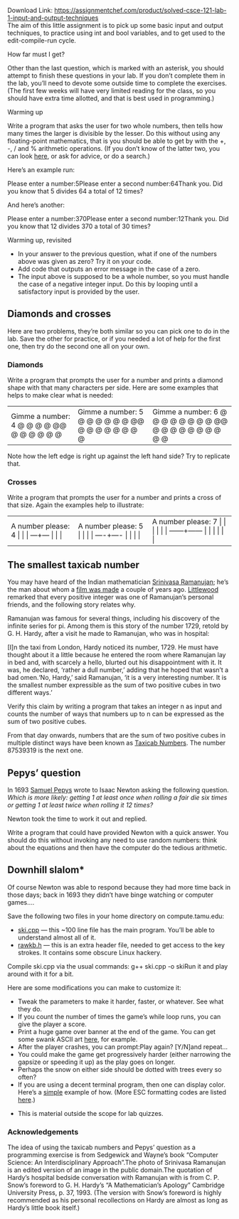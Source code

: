 Download Link: https://assignmentchef.com/product/solved-csce-121-lab-1-input-and-output-techniques
<br>
The aim of this little assignment is to pick up some basic input and output techniques, to practice using int and bool variables, and to get used to the edit-compile-run cycle.

How far must I get?

Other than the last question, which is marked with an asterisk, you should attempt to finish these questions in your lab. If you don’t complete them in the lab, you’ll need to devote some outside time to complete the exercises. (The first few weeks will have very limited reading for the class, so you should have extra time allotted, and that is best used in programming.)

Warming up

Write a program that asks the user for two whole numbers, then tells how many times the larger is divisible by the lesser. Do this without using any floating-point mathematics, that is you should be able to get by with the +, -, / and % arithmetic operations. (If you don’t know of the latter two, you can look <a href="http://www.cplusplus.com/doc/tutorial/operators/">here</a>, or ask for advice, or do a search.)

Here’s an example run:

Please enter a number:5Please enter a second number:64Thank you. Did you know that 5 divides 64 a total of 12 times?

And here’s another:

Please enter a number:370Please enter a second number:12Thank you. Did you know that 12 divides 370 a total of 30 times?

Warming up, revisited

<ul>

 <li>In your answer to the previous question, what if one of the numbers above was given as zero? Try it on your code.</li>

 <li>Add code that outputs an error message in the case of a zero.</li>

 <li>The input above is supposed to be a whole number, so you must handle the case of a negative integer input. Do this by looping until a satisfactory input is provided by the user.</li>

</ul>

<h2>Diamonds and crosses</h2>

Here are two problems, they’re both similar so you can pick one to do in the lab. Save the other for practice, or if you needed a lot of help for the first one, then try do the second one all on your own.

<h3>Diamonds</h3>

Write a program that prompts the user for a number and prints a diamond shape with that many characters per side. Here are some examples that helps to make clear what is needed:

<table>

 <tbody>

  <tr>

   <td>Gimme a number: 4    @  @ @ @   @@     @ @   @  @ @   @</td>

   <td>Gimme a number: 5     @   @ @  @   @ @     @@       @ @     @  @   @   @ @    @</td>

   <td>Gimme a number: 6      @    @ @   @   @  @     @ @       @@         @ @       @  @     @   @   @    @ @     @</td>

  </tr>

 </tbody>

</table>

Note how the left edge is right up against the left hand side? Try to replicate that.

<h3>Crosses</h3>

Write a program that prompts the user for a number and prints a cross of that size. Again the examples help to illustrate:

<table>

 <tbody>

  <tr>

   <td>A number please: 4    |   |     |  —+—   |     |     |</td>

   <td>A number please: 5     |    |    |      |  —-+—-    |      |      |      |</td>

   <td>A number please: 7       |      |      |      |      |        |  ——+——      |        |      |      |        |        |</td>

  </tr>

 </tbody>

</table>

<h2>The smallest taxicab number</h2>

You may have heard of the Indian mathematician <a href="https://en.wikipedia.org/wiki/Srinivasa_Ramanujan">Srinivasa Ramanujan</a>; he’s the man about whom a <a href="https://en.wikipedia.org/wiki/John_Edensor_Littlewood">film was made</a> a couple of years ago. <a href="https://en.wikipedia.org/wiki/John_Edensor_Littlewood">Littlewood</a> remarked that every positive integer was one of Ramanujan’s personal friends, and the following story relates why.

Ramanujan was famous for several things, including his discovery of the infinite series for pi. Among them is this story of the number 1729, retold by G. H. Hardy, after a visit he made to Ramanujan, who was in hospital:

[I]n the taxi from London, Hardy noticed its number, 1729. He must have thought about it a little because he entered the room where Ramanujan lay in bed and, with scarcely a hello, blurted out his disappointment with it. It was, he declared, ‘rather a dull number,’ adding that he hoped that wasn’t a bad omen.‘No, Hardy,’ said Ramanujan, ‘it is a very interesting number. It is the smallest number expressible as the sum of two positive cubes in two different ways.’

Verify this claim by writing a program that takes an integer n as input and counts the number of ways that numbers up to n can be expressed as the sum of two positive cubes.

From that day onwards, numbers that are the sum of two positive cubes in multiple distinct ways have been known as <a href="https://en.wikipedia.org/wiki/Taxicab_number">Taxicab Numbers</a>. The number 87539319 is the next one.

<h2>Pepys’ question</h2>

In 1693 <a href="https://en.wikipedia.org/wiki/Samuel_Pepys">Samuel Pepys</a> wrote to Isaac Newton asking the following question.<em>   Which is more likely: getting 1 at least once when rolling a fair die six times or getting 1 at least twice when rolling it 12 times?</em>

Newton took the time to work it out and replied.

Write a program that could have provided Newton with a quick answer. You should do this without invoking any need to use random numbers: think about the equations and then have the computer do the tedious arithmetic.

<h2>Downhill slalom*</h2>

Of course Newton was able to respond because they had more time back in those days; back in 1693 they didn’t have binge watching or computer games….

Save the following two files in your home directory on compute.tamu.edu:

<ul>

 <li><a href="http://robotics.cs.tamu.edu/dshell/cs121/l1/ski.cpp">ski.cpp</a> — this ~100 line file has the main program. You’ll be able to understand almost all of it.</li>

 <li><a href="http://robotics.cs.tamu.edu/dshell/cs121/l1/rawkb.h">rawkb.h</a> — this is an extra header file, needed to get access to the key strokes. It contains some obscure Linux hackery.</li>

</ul>

Compile ski.cpp via the usual commands: g++ ski.cpp -o skiRun it and play around with it for a bit.

Here are some modifications you can make to customize it:

<ul>

 <li>Tweak the parameters to make it harder, faster, or whatever. See what they do.</li>

 <li>If you count the number of times the game’s while loop runs, you can give the player a score.</li>

 <li>Print a huge game over banner at the end of the game. You can get some swank ASCII art <a href="http://patorjk.com/software/taag/#p=display&amp;f=Modular&amp;t=Game%20over">here</a>, for example.</li>

 <li>After the player crashes, you can prompt:Play again? [Y/N]and repeat…</li>

 <li>You could make the game get progressively harder (either narrowing the gapsize or speeding it up) as the play goes on longer.</li>

 <li>Perhaps the snow on either side should be dotted with trees every so often?</li>

 <li>If you are using a decent terminal program, then one can display color. Here’s a <a href="http://robotics.cs.tamu.edu/dshell/cs121/l1/hw.cpp">simple</a> example of how. (More ESC formatting codes are listed <a href="https://stackoverflow.com/questions/2616906/how-do-i-output-coloured-text-to-a-linux-terminal">here</a>.)</li>

</ul>

* This is material outside the scope for lab quizzes.

<h3>Acknowledgements</h3>

The idea of using the taxicab numbers and Pepys’ question as a programming exercise is from Sedgewick and Wayne’s book “Computer Science: An Interdisciplinary Approach”.The photo of Srinivasa Ramanujan is an edited version of an image in the public domain.The quotation of Hardy’s hospital bedside conversation with Ramanujan with is from C. P. Snow’s foreword to G. H. Hardy’s “A Mathematician’s Apology” Cambridge University Press, p. 37, 1993. (The version with Snow’s foreword is highly recommended as his personal recollections on Hardy are almost as long as Hardy’s little book itself.)